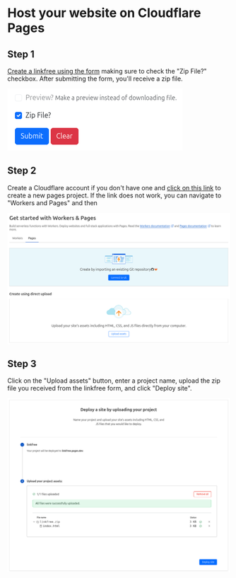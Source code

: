 # Host your website on Cloudflare Pages

## Step 1

[Create a linkfree using the form](https://linkfree.ckt.im) making sure to check the "Zip File?" checkbox. After submitting the form, you'll receive a zip file.

![Linkfree form](screenshots/cloudflare-pages/1.png)

## Step 2

Create a Cloudflare account if you don't have one and [click on this link](https://dash.cloudflare.com/?to=/:account/workers-and-pages/create/pages) to create a new pages project. If the link does not work, you can navigate to "Workers and Pages" and then 

![Cloudflare Pages get started screen](screenshots/cloudflare-pages/2.png)

## Step 3

Click on the "Upload assets" button, enter a project name, upload the zip file you received from the linkfree form, and click "Deploy site".

![Cloudflare Pages deploy screen](screenshots/cloudflare-pages/3.png)
